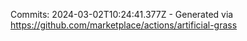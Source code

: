 Commits: 2024-03-02T10:24:41.377Z - Generated via https://github.com/marketplace/actions/artificial-grass
<br>
